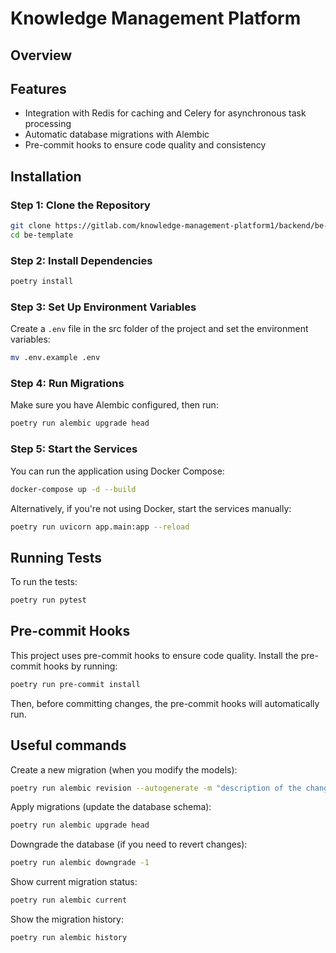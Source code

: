 # Knowledge Management Platform

## Overview

## Features

- Integration with Redis for caching and Celery for asynchronous task processing
- Automatic database migrations with Alembic
- Pre-commit hooks to ensure code quality and consistency

## Installation

### Step 1: Clone the Repository

```bash
git clone https://gitlab.com/knowledge-management-platform1/backend/be-template.git
cd be-template
```

### Step 2: Install Dependencies

```bash
poetry install
```

### Step 3: Set Up Environment Variables

Create a `.env` file in the src folder of the project and set the environment variables:

```bash
mv .env.example .env
```

### Step 4: Run Migrations

Make sure you have Alembic configured, then run:

```bash
poetry run alembic upgrade head
```

### Step 5: Start the Services

You can run the application using Docker Compose:

```bash
docker-compose up -d --build
```

Alternatively, if you're not using Docker, start the services manually:

```bash
poetry run uvicorn app.main:app --reload
```

## Running Tests

To run the tests:

```bash
poetry run pytest
```

## Pre-commit Hooks

This project uses pre-commit hooks to ensure code quality. Install the pre-commit hooks by running:

```bash
poetry run pre-commit install
```

Then, before committing changes, the pre-commit hooks will automatically run.

## Useful commands

Create a new migration (when you modify the models):

```bash
poetry run alembic revision --autogenerate -m "description of the changes"
```

Apply migrations (update the database schema):

```bash
poetry run alembic upgrade head
```

Downgrade the database (if you need to revert changes):

```bash
poetry run alembic downgrade -1
```

Show current migration status:

```bash
poetry run alembic current
```

Show the migration history:

```bash
poetry run alembic history
```
